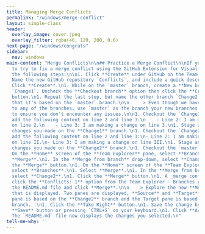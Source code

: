 ```yaml
---
title: Managing Merge Conflicts
permalink: "/windows/merge-conflict"
layout: simple-class
header:
  overlay_image: cover.jpeg
  overlay_filter: rgba(46, 129, 200, 0.6)
next-page: "/windows/congrats"
sidebar:
  nav: windows
main-content: "Merge Conflicts\n\n## Practice a Merge Conflict\n\nIf you would like
  to try to fix a merge conflict using the GitHub Extension for Visual Studio, use
  the following steps:\n\n1. Click **Create** under GitHub on the Team Explorer Pane.\n1.
  Name the new GitHub repository `Conflicts`, and include a quick description.\n1.
  Click **Create**.\n1. While on the `master` branch, create a **New branch...** named
  `Change1`. Uncheck the **Checkout branch** option then click the **Create Branch**
  button.\n1. Repeat the last step, but name the other branch `Change2`, making sure
  that it's based on the `master` branch.\n\n     > Even though we haven't made changes
  to any of the branches, use `master` as the branch your new branches are based on
  to ensure you don't encounter any issues.\n\n1. Checkout the `Change1` branch and
  add the following content on line 2 and line 3:\n    - Line 2: I am making a change
  on line 2.\n    - Line 3: I am making a change on line 3.\n1. Stage and Commit the
  changes you made on the **Change1** branch.\n1. Checkout the `Change2` branch and
  add the following content on line 2 and line 3:\n- Line 2: I am making a change
  on line II.\n- Line 3: I am making a change on line III.\n1. Stage and Commit the
  changes you made on the **Change2** branch.\n1. Checkout the `master` branch.\n1.
  On the **Home** screen of the **Team Explorer** pane, select **Branches**.\n1. Select
  **Merge**.\n1. In the **Merge from branch** drop-down, select **Change1**.\n1. Click
  the **Merge** button.\n1. On the **Home** screen of the **Team Explorer** pane,
  select **Branches**.\n1. Select **Merge**.\n1. In the **Merge from branch** drop-down,
  select **Change2**.\n1. Click the **Merge** button.\n1. A _merge conflict_ has occurred,
  click the **Conflicts: 1** option from the Team Explorer - Branches pane.\n1. Select
  the README.md file and click **Merge**.\n\n    > Explore the new **Merge** window
  that is displayed. Two panes are displayed, **Source** and **Target**. The Source
  pane is based on the **Change2** branch and the Target pane is based on the **master**
  branch.  \n1. Click the **Take Right** button.\n1. Save the change by clicking the
  **Save** button or pressing `CTRL+S` on your keyboard.\n1. Click **Accept Merge**.
  The `README.md` file now displays the changes you selected.\n"
tell-me-why: ''
---
```


